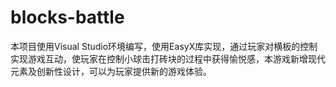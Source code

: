 # blocks-battle
本项目使用Visual Studio环境编写，使用EasyX库实现，通过玩家对横板的控制实现游戏互动，使玩家在控制小球击打砖块的过程中获得愉悦感，本游戏新增现代元素及创新性设计，可以为玩家提供新的游戏体验。

